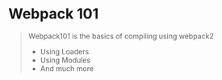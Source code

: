 # Webpack 101
>  Webpack101 is the basics of compiling using webpack2 
> - Using Loaders
> - Using Modules
> - And much more
